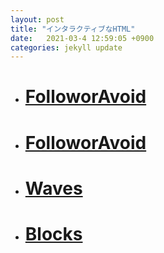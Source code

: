 ```yaml
---
layout: post
title: "インタラクティブなHTML"
date:   2021-03-4 12:59:05 +0900
categories: jekyll update
---
```


<ul>
    <li><a href="wanderpark.html"><h1>FolloworAvoid</h1></li>
    <li><a href="wanderpark.html"><h1>FolloworAvoid</h1></li>
    <li><a href="wanderpark.html"><h1>Waves</h1></li>
    <li><a href="blocks.html"><h1>Blocks</h1></li>
</ul>
